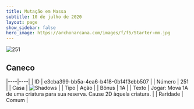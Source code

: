 ```yaml
---
title: Mutação em Massa
subtitle: 10 de julho de 2020
layout: page
show_sidebar: false
hero_image: https://archonarcana.com/images/f/f5/Starter-mm.jpg
---
```


![251](https://cdn.keyforgegame.com/media/card_front/pt/479_251_8932GXGRJV3G_pt.png)

## Caneco

|----|----|
| ID | e3cba399-bb5a-4ea6-b418-0b14f3ebb507 |
| Número | 251 |
| Casa | ![Shadows](https://archonarcana.com/images/thumb/e/ee/Shadows.png/22px-Shadows.png "Sombras") |
| Tipo | Ação |
| Bônus | 1A |
| Texto | Jogar: Mova 1A de uma criatura  para sua reserva. Cause 2D àquela  criatura. |
| Raridade | Comum |
